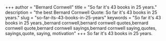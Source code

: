 +++
author = "Bernard Cornwell"
title = "So far it's 43 books in 25 years."
description = "the best Bernard Cornwell Quote: So far it's 43 books in 25 years."
slug = "so-far-its-43-books-in-25-years"
keywords = "So far it's 43 books in 25 years.,bernard cornwell,bernard cornwell quotes,bernard cornwell quote,bernard cornwell sayings,bernard cornwell saying,quotes, sayings,quote, saying, motivation"
+++
So far it's 43 books in 25 years.
